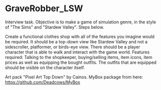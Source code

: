 # GraveRobber_LSW
Interview task. Objective is to make a game of simulation genre, in the style of "The Sims" and "Stardew Valley". Steps below.

Create a functional clothes shop with all of the features you imagine would be required.
It should be a top-down view like Stardew Valley and not a sidescroller, platformer, or birds-eye view.
There should be a player character that is able to walk and interact with the game world.
Features required: Talking to the shopkeeper, buying/selling items, item icons, item prices as well as equipping the bought outfits. The outfits that are equipped should be visible on the character itself.

Art pack "Pixel Art Top Down" by Cainos.
MyBox package from here: https://github.com/Deadcows/MyBox
